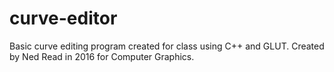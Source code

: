 # curve-editor
Basic curve editing program created for class using C++ and GLUT.
Created by Ned Read in 2016 for Computer Graphics. 
